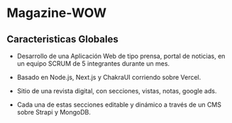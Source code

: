 # Magazine-WOW

## Caracteristicas Globales
- Desarrollo de una Aplicación Web de tipo prensa, portal de
noticias, en un equipo SCRUM de 5 integrantes durante un mes.

- Basado en Node.js, Next.js y ChakraUI corriendo sobre Vercel.

- Sitio de una revista digital, con secciones, vistas, notas, google
ads. 
- Cada una de estas secciones editable y dinámico a través de un CMS
sobre Strapi y MongoDB.
